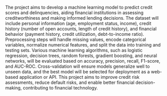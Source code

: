 The project aims to develop a machine learning model to predict credit scores and delinquencies, aiding financial institutions in assessing creditworthiness and making informed lending decisions. The dataset will include personal information (age, employment status, income), credit history (number of open accounts, length of credit history), and financial behavior (payment history, credit utilization, debt-to-income ratio). Preprocessing steps will handle missing values, encode categorical variables, normalize numerical features, and split the data into training and testing sets. Various machine learning algorithms, such as logistic regression, decision trees, random forests, gradient boosting, and neural networks, will be evaluated based on accuracy, precision, recall, F1-score, and AUC-ROC. Cross-validation will ensure models generalize well to unseen data, and the best model will be selected for deployment as a web-based application or API. This project aims to improve credit risk assessments, reduce default risks, and enable better financial decision-making, contributing to financial technology.
